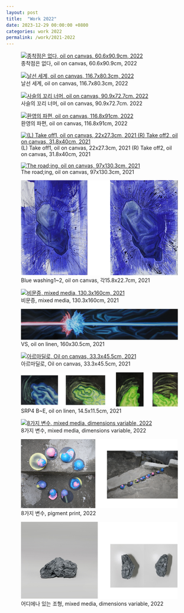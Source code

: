 ```yaml
---
layout: post
title:  "Work 2022"
date: 2023-12-29 00:00:00 +0800
categories: work 2022
permalink: /work/2021-2022
---
```


<figure class="work">
  <a href="/assets/img/work/2022/1.jpg" data-lightbox="work-2021-2022" data-title="종착점은 없다, oil on canvas, 60.6x90.9cm, 2022">
    <img src="/assets/img/work/2022/1.jpg" alt="종착점은 없다, oil on canvas, 60.6x90.9cm, 2022" title="종착점은 없다, oil on canvas, 60.6x90.9cm, 2022">
  </a>
  <figcaption>종착점은 없다, oil on canvas, 60.6x90.9cm, 2022</figcaption>
</figure>

<figure class="work">
  <a href="/assets/img/work/2022/2.jpg" data-lightbox="work-2021-2022" data-title="날선 세계, oil on canvas, 116.7x80.3cm, 2022">
    <img src="/assets/img/work/2022/2.jpg" alt="날선 세계, oil on canvas, 116.7x80.3cm, 2022" title="날선 세계, oil on canvas, 116.7x80.3cm, 2022">
  </a>
  <figcaption>날선 세계, oil on canvas, 116.7x80.3cm, 2022</figcaption>
</figure>

<figure class="work">
  <a href="/assets/img/work/2022/3.jpg" data-lightbox="work-2021-2022" data-title="사슬의 꼬리 너머, oil on canvas, 90.9x72.7cm. 2022">
    <img src="/assets/img/work/2022/3.jpg" alt="사슬의 꼬리 너머, oil on canvas, 90.9x72.7cm. 2022" title="사슬의 꼬리 너머, oil on canvas, 90.9x72.7cm. 2022">
  </a>
  <figcaption>사슬의 꼬리 너머, oil on canvas, 90.9x72.7cm. 2022</figcaption>
</figure>

<figure class="work">
  <a href="/assets/img/work/2022/4.jpg" data-lightbox="work-2021-2022" data-title="환영의 파편, oil on canvas, 116.8x91cm, 2022">
    <img src="/assets/img/work/2022/4.jpg" alt="환영의 파편, oil on canvas, 116.8x91cm, 2022" title="환영의 파편, oil on canvas, 116.8x91cm, 2022">
  </a>
  <figcaption>환영의 파편, oil on canvas, 116.8x91cm, 2022</figcaption>
</figure>

<figure class="work">
  <a href="/assets/img/work/2021/11.jpg" data-lightbox="work-2021-2022" data-title="(L) Take off1, oil on canvas, 22x27.3cm, 2021 (R) Take off2, oil on canvas, 31.8x40cm, 2021">
    <img src="/assets/img/work/2021/11.jpg" alt="(L) Take off1, oil on canvas, 22x27.3cm, 2021 (R) Take off2, oil on canvas, 31.8x40cm, 2021" title="(L) Take off1, oil on canvas, 22x27.3cm, 2021 (R) Take off2, oil on canvas, 31.8x40cm, 2021">
  </a>
  <figcaption>(L) Take off1, oil on canvas, 22x27.3cm, 2021 (R) Take off2, oil on canvas, 31.8x40cm, 2021</figcaption>
</figure>

<figure class="work">
  <a href="/assets/img/work/2021/1.jpg" data-lightbox="work-2021-2022" data-title="The road;ing, oil on canvas, 97x130.3cm, 2021">
    <img src="/assets/img/work/2021/1.jpg" alt="The road;ing, oil on canvas, 97x130.3cm, 2021" title="The road;ing, oil on canvas, 97x130.3cm, 2021">
  </a>
  <figcaption>The road;ing, oil on canvas, 97x130.3cm, 2021</figcaption>
</figure>

<figure class="work">
  <a href="/assets/img/work/2021/5.jpg" data-lightbox="work-2021-2022" data-title="Blue washing1~2, oil on canvas, 각15.8x22.7cm, 2021">
    <img src="/assets/img/work/2021/5.jpg" alt="Blue washing1~2, oil on canvas, 각15.8x22.7cm, 2021" title="Blue washing1~2, oil on canvas, 각15.8x22.7cm, 2021">
  </a>
  <figcaption>Blue washing1~2, oil on canvas, 각15.8x22.7cm, 2021</figcaption>
</figure>

<figure class="work">
  <a href="/assets/img/work/2021/4.jpg" data-lightbox="work-2021-2022" data-title="비문증, mixed media, 130.3x160cm, 2021">
    <img src="/assets/img/work/2021/4.jpg" alt="비문증, mixed media, 130.3x160cm, 2021" title="비문증, mixed media, 130.3x160cm, 2021">
  </a>
  <figcaption>비문증, mixed media, 130.3x160cm, 2021</figcaption>
</figure>

<figure class="work">
  <a href="/assets/img/work/2021/8.jpg" data-lightbox="work-2021-2022" data-title="VS, oil on linen, 160x30.5cm, 2021">
    <img src="/assets/img/work/2021/8.jpg" alt="VS, oil on linen, 160x30.5cm, 2021" title="VS, oil on linen, 160x30.5cm, 2021">
  </a>
  <figcaption>VS, oil on linen, 160x30.5cm, 2021</figcaption>
</figure>

<figure class="work">
  <a href="/assets/img/work/2021/10.jpg" data-lightbox="work-2021-2022" data-title="아르마딜로, Oil on canvas, 33.3x45.5cm, 2021">
    <img src="/assets/img/work/2021/10.jpg" alt="아르마딜로, Oil on canvas, 33.3x45.5cm, 2021" title="아르마딜로, Oil on canvas, 33.3x45.5cm, 2021">
  </a>
  <figcaption>아르마딜로, Oil on canvas, 33.3x45.5cm, 2021</figcaption>
</figure>

<figure class="work">
  <a href="/assets/img/work/2021/9.jpg" data-lightbox="work-2021-2022" data-title="SRP4 B~E, oil on linen, 14.5x11.5cm, 2021">
    <img src="/assets/img/work/2021/9.jpg" alt="SRP4 B~E, oil on linen, 14.5x11.5cm, 2021" title="SRP4 B~E, oil on linen, 14.5x11.5cm, 2021">
  </a>
  <figcaption>SRP4 B~E, oil on linen, 14.5x11.5cm, 2021</figcaption>
</figure>

<figure class="work">
  <a href="/assets/img/work/2022/5.jpg" data-lightbox="work-2021-2022" data-title="8가지 변수, mixed media, dimensions variable, 2022">
    <img src="/assets/img/work/2022/5.jpg" alt="8가지 변수, mixed media, dimensions variable, 2022" title="8가지 변수, mixed media, dimensions variable, 2022">
  </a>
  <figcaption>8가지 변수, mixed media, dimensions variable, 2022</figcaption>
</figure>

<figure class="work">
  <a href="/assets/img/work/2022/6.jpg" data-lightbox="work-2021-2022" data-title="8가지 변수, pigment print, 2022">
    <img src="/assets/img/work/2022/6.jpg" alt="8가지 변수, pigment print, 2022" title="8가지 변수, pigment print, 2022">
  </a>
  <figcaption>8가지 변수, pigment print, 2022</figcaption>
</figure>

<figure class="work">
  <a href="/assets/img/work/2022/7.jpg" data-lightbox="work-2021-2022" data-title="어디에나 있는 조형, mixed media, dimensions variable, 2022">
    <img src="/assets/img/work/2022/7.jpg" alt="어디에나 있는 조형, mixed media, dimensions variable, 2022" title="어디에나 있는 조형, mixed media, dimensions variable, 2022">
  </a>
  <figcaption>어디에나 있는 조형, mixed media, dimensions variable, 2022</figcaption>
</figure>